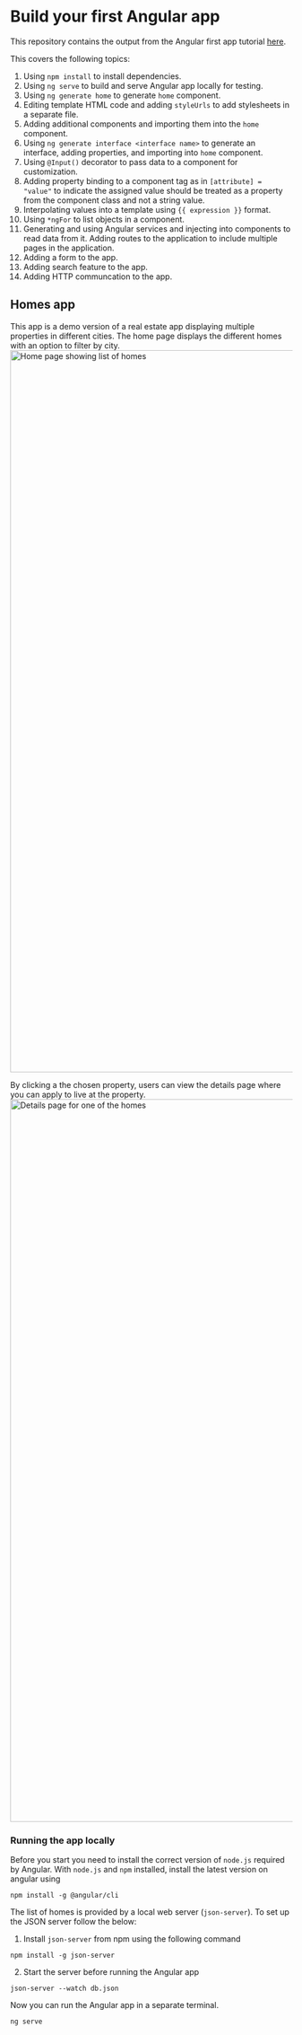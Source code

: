 # Build your first Angular app
This repository contains the output from the Angular first app tutorial [here](https://angular.dev/tutorials/first-app).

This covers the following topics:
1. Using `npm install` to install dependencies.
2. Using `ng serve` to build and serve Angular app locally for testing.
3. Using `ng generate home` to generate `home` component.
4. Editing template HTML code and adding `styleUrls` to add stylesheets in a separate file.
5. Adding additional components and importing them into the `home` component.
6. Using `ng generate interface <interface name>` to generate an interface, adding properties, and importing into `home` component.
7. Using `@Input()` decorator to pass data to a component for customization.
8. Adding property binding to a component tag as in `[attribute] = "value"` to indicate the assigned value should be treated as a property from the component class and not a string value.
9. Interpolating values into a template using `{{ expression }}` format.
10. Using `*ngFor` to list objects in a component.
11. Generating and using Angular services and injecting into components to read data from it. Adding routes to the application to include multiple pages in the application.
12. Adding a form to the app.
13. Adding search feature to the app.
14. Adding HTTP communcation to the app.


## Homes app 
This app is a demo version of a real estate app displaying multiple properties in different cities.
The home page displays the different homes with an option to filter by city.
<img width="1287" alt="Home page showing list of homes" src="https://github.com/s1j1k/first-app/assets/89644676/a718de54-9017-43bf-8f36-242ba602621f">


By clicking a the chosen property, users can view the details page where you can apply to live at the property.
<img width="1288" alt="Details page for one of the homes" src="https://github.com/s1j1k/first-app/assets/89644676/727d5499-9be0-42eb-9c97-8cf4c38fb93b">


### Running the app locally
Before you start you need to install the correct version of `node.js` required by Angular.
With `node.js` and `npm` installed, install the latest version on angular using

```
npm install -g @angular/cli
```

The list of homes is provided by a local web server (`json-server`). To set up the JSON server follow the below:
1. Install `json-server` from npm using the following command

```
npm install -g json-server
```

2. Start the server before running the Angular app

```
json-server --watch db.json
```

Now you can run the Angular app in a separate terminal.

```
ng serve
```
